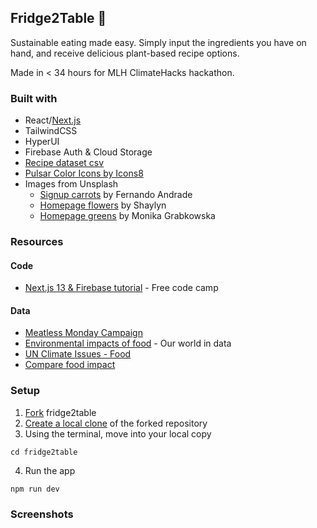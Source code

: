 ## Fridge2Table 🥑

Sustainable eating made easy. Simply input the ingredients you have on hand, and receive delicious plant-based recipe options.

Made in < 34 hours for MLH ClimateHacks hackathon.


### Built with

- React/[Next.js](https://nextjs.org/)
- TailwindCSS
- HyperUI
- Firebase Auth & Cloud Storage
- [Recipe dataset csv](https://www.kaggle.com/datasets/rodrigoazs/vegan-recipes?resource=download)
- [Pulsar Color Icons by Icons8](https://icons8.com/icon/LI3lJ9ZSRh59/ingredients)
- Images from Unsplash
  - [Signup carrots](https://unsplash.com/photos/gkgw3O2pbpQ) by Fernando Andrade
  - [Homepage flowers](https://unsplash.com/photos/caZQoord96c) by Shaylyn
  - [Homepage greens](https://unsplash.com/photos/i14VzlCp-Eo) by Monika Grabkowska

### Resources

#### Code

- [Next.js 13 & Firebase tutorial](https://www.freecodecamp.org/news/create-full-stack-app-with-nextjs13-and-firebase/) - Free code camp
  
#### Data

- [Meatless Monday Campaign](https://www.mondaycampaigns.org/meatless-monday)
- [Environmental impacts of food](https://ourworldindata.org/environmental-impacts-of-food ) - Our world in data
- [UN Climate Issues - Food](https://www.un.org/en/climatechange/science/climate-issues/food)
- [Compare food impact](https://www.washingtonpost.com/climate-environment/interactive/2023/food-impact-climate-water-wildlife/)

### Setup

1. [Fork](https://docs.github.com/en/get-started/quickstart/fork-a-repo) fridge2table
2. [Create a local clone](https://docs.github.com/en/get-started/quickstart/fork-a-repo#cloning-your-forked-repository) of the forked repository
3. Using the terminal, move into your local copy

```shell
cd fridge2table
```

4. Run the app

```shell
npm run dev
```

### Screenshots